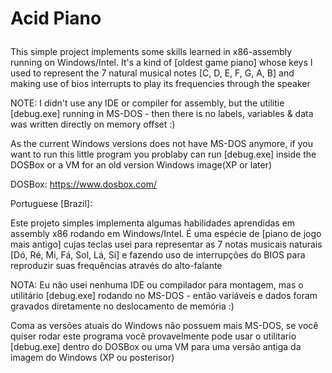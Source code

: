 # Acid Piano <p>

This simple project implements some skills learned in x86-assembly running on Windows/Intel.
It's a kind of [oldest game piano] whose keys I used to represent the 7 natural musical notes [C, D, E, F, G, A, B]
and making use of bios interrupts to play its frequencies through the speaker

NOTE: I didn't use any IDE or compiler for assembly, but the utilitie [debug.exe] running in MS-DOS - then there is no labels, variables & data was written directly on memory offset :)

As the current Windows versions does not have MS-DOS anymore, if you want to run this little program you problaby can run [debug.exe] inside the DOSBox or a VM for an old version Windows image(XP or later) <p>
DOSBox: https://www.dosbox.com/

Portuguese [Brazil]: <p>

Este projeto simples implementa algumas habilidades aprendidas em assembly x86 rodando em Windows/Intel.
É uma espécie de [piano de jogo mais antigo] cujas teclas usei para representar as 7 notas musicais naturais [Dó, Ré, Mi, Fá, Sol, Lá, Si]
e fazendo uso de interrupções do BIOS para reproduzir suas frequências através do alto-falante

NOTA: Eu não usei nenhuma IDE ou compilador para montagem, mas o utilitário [debug.exe] rodando no MS-DOS - então variáveis ​​e dados foram gravados diretamente no deslocamento de memória :)

Coma as versões atuais do Windows não possuem mais MS-DOS, se você quiser rodar este programa você provavelmente pode usar o utilitario [debug.exe] dentro do DOSBox ou uma VM para uma versão antiga da imagem do Windows (XP ou posterisor)
